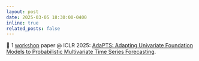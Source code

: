 ```yaml
---
layout: post
date: 2025-03-05 18:30:00-0400
inline: true
related_posts: false
---
```


🥳 1 <a href="https://scope-workshop.github.io/">workshop</a> paper @ ICLR 2025: <a href="https://arxiv.org/abs/2502.10235">AdaPTS: Adapting Univariate Foundation Models to Probabilistic Multivariate Time Series Forecasting</a>.
